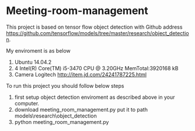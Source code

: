 # Meeting-room-management
This project is based on tensor flow object detection with Github address https://github.com/tensorflow/models/tree/master/research/object_detection.

My enviroment is as below
1. Ubuntu 14.04.2
2. 4 Intel(R) Core(TM) i5-3470 CPU @ 3.20GHz    MemTotal:3920168 kB
3. Camera Logitech http://item.jd.com/24241787225.html


To run this project you should follow below steps
1. first setup object detection enviroment as described above in your computer.
2. download meeting_room_management.py put it to path models\research\object_detection
3. python meeting_room_management.py
